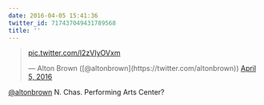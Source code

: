 ```yaml
---
date: 2016-04-05 15:41:36
twitter_id: 717437049431789568
title: ''
---
```


<blockquote class="twitter-tweet"><p lang="und" dir="ltr"><a href="https://t.co/I2zVIyOVxm">pic.twitter.com/I2zVIyOVxm</a></p>&mdash; Alton Brown ([@altonbrown](https://twitter.com/altonbrown)) <a href="https://twitter.com/altonbrown/status/717426710455652352?ref_src=twsrc%5Etfw">April 5, 2016</a></blockquote>
<script async src="https://platform.twitter.com/widgets.js" charset="utf-8"></script>

[@altonbrown](https://twitter.com/altonbrown) N. Chas. Performing Arts Center?
